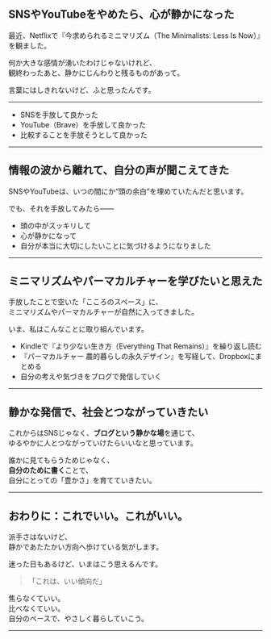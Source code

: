 ## SNSやYouTubeをやめたら、心が静かになった

最近、Netflixで『今求められるミニマリズム（The Minimalists: Less Is Now）』を観ました。

何か大きな感情が湧いたわけじゃないけれど、  
観終わったあと、静かにじんわりと残るものがあって。

言葉にはしきれないけど、ふと思ったんです。

---

- SNSを手放して良かった  
- YouTube（Brave）を手放して良かった  
- 比較することを手放そうとして良かった  

---

## 情報の波から離れて、自分の声が聞こえてきた

SNSやYouTubeは、いつの間にか“頭の余白”を埋めていたんだと思います。

でも、それを手放してみたら——

- 頭の中がスッキリして  
- 心が静かになって  
- 自分が本当に大切にしたいことに気づけるようになりました

---

## ミニマリズムやパーマカルチャーを学びたいと思えた

手放したことで空いた「こころのスペース」に、  
ミニマリズムやパーマカルチャーが自然に入ってきました。

いま、私はこんなことに取り組んでいます。

- Kindleで『より少ない生き方（Everything That Remains）』を繰り返し読む
- 『パーマカルチャー 農的暮らしの永久デザイン』を写経して、Dropboxにまとめる
- 自分の考えや気づきをブログで発信していく

---

## 静かな発信で、社会とつながっていきたい

これからはSNSじゃなく、**ブログという静かな場**を通じて、  
ゆるやかに人とつながっていけたらいいなと思っています。

誰かに見てもらうためじゃなく、  
**自分のために書く**ことで、  
自分にとっての「豊かさ」を育てていきたい。

---

## おわりに：これでいい。これがいい。

派手さはないけど、  
静かであたたかい方向へ歩けている気がします。

迷った日もあるけど、いまはこう思えるんです。

> 「これは、いい傾向だ」

焦らなくていい。  
比べなくていい。  
自分のペースで、やさしく暮らしていこう。

---
